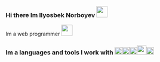 ### Hi there Im Ilyosbek Norboyev  <img src="https://media3.giphy.com/media/gM5qFksULw54NMWyry/giphy.gif?cid=ecf05e47gmk8n881m8msqwyxze9tzhmvg3ey7zds2lhz2ud9&rid=giphy.gif&ct=s" width="30px"> 
Im a web programmer <img src="https://e7.pngegg.com/pngimages/973/940/png-clipart-laptop-computer-icons-user-programmer-laptop-electronics-computer.png" width="30px">
### Im a languages and tools I work with <code><img src="https://www.clipartmax.com/png/middle/202-2022336_html-5-icon-html5.png" width="20px"></code><code><img src="https://alothemes.com/pub/media/magefan_blog/css-2189148_1280_01_1.jpg" width="20px"></code><code><img src="https://www.pngkey.com/png/detail/550-5509803_js-logo-javascript-logo-circle-png.png" width="20px"></code><code><img src="https://www.seekpng.com/png/detail/148-1483679_what-is-php-xero-logo-transparent.png" width=25px></code><code><img src="https://fiverr-res.cloudinary.com/images/t_main1,q_auto,f_auto,q_auto,f_auto/gigs/169588613/original/d08872a5b8e2237b2b3f0bf5b93205b7367f69da/set-up-a-php-laravel-website-for-you.png" width=20px></code>
